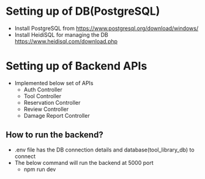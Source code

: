 
# Setting up of DB(PostgreSQL)
- Install PostgreSQL from https://www.postgresql.org/download/windows/
- Install HeidiSQL for managing the DB https://www.heidisql.com/download.php


# Setting up of Backend APIs
- Implemented below set of APIs
  - Auth Controller
  - Tool Controller
  - Reservation Controller
  - Review Controller
  - Damage Report Controller

## How to run the backend?
- .env file has the DB connection details and database(tool_library_db) to connect
- The below command will run the backend at 5000 port
  - npm run dev
